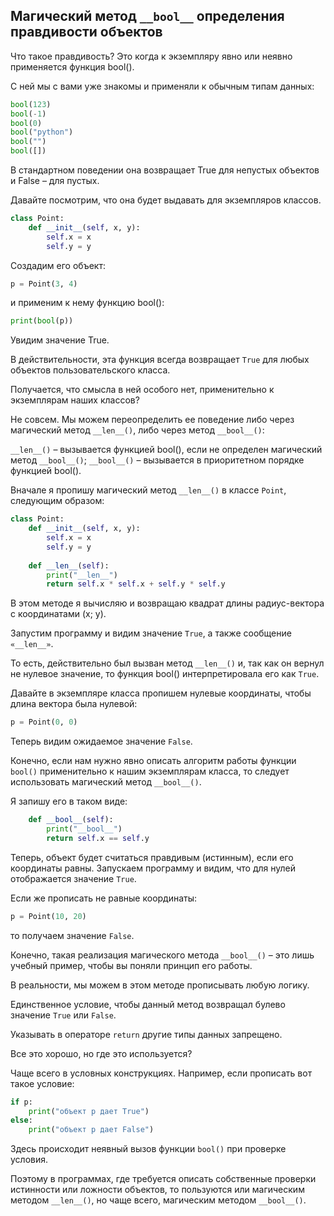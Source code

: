 ## Магический метод `__bool__` определения правдивости объектов

Что такое правдивость? 
Это когда к экземпляру явно или неявно применяется функция bool(). 

С ней мы с вами уже знакомы и применяли к обычным типам данных:

```python
bool(123)
bool(-1)
bool(0)
bool("python")
bool("")
bool([])
```
В стандартном поведении она возвращает True для непустых объектов и False – для пустых.

Давайте посмотрим, что она будет выдавать для экземпляров классов. 

```python
class Point:
    def __init__(self, x, y):
        self.x = x
        self.y = y
```
Создадим его объект:
```python
p = Point(3, 4)
```
и применим к нему функцию bool():
```python
print(bool(p))
```

Увидим значение True.

В действительности, эта функция всегда возвращает `True` для любых объектов пользовательского класса. 

Получается, что смысла в ней особого нет, применительно к экземплярам наших классов? 

Не совсем. Мы можем переопределить ее поведение либо через магический метод `__len__()`, либо через метод `__bool__()`:

`__len__()` – вызывается функцией bool(), если не определен магический метод `__bool__()`;
`__bool__()` – вызывается в приоритетном порядке функцией bool().

Вначале я пропишу магический метод `__len__()` в классе `Point`, следующим образом:

```python
class Point:
    def __init__(self, x, y):
        self.x = x
        self.y = y
 
    def __len__(self):
        print("__len__")
        return self.x * self.x + self.y * self.y
```
В этом методе я вычисляю и возвращаю квадрат длины радиус-вектора с координатами (x; y). 

Запустим программу и видим значение `True`, а также сообщение `«__len__»`. 

То есть, действительно был вызван метод `__len__()` и, так как он вернул не нулевое значение, то функция bool() интерпретировала его как `True`.

Давайте в экземпляре класса пропишем нулевые координаты, чтобы длина вектора была нулевой:

```python
p = Point(0, 0)
```
Теперь видим ожидаемое значение `False`.

Конечно, если нам нужно явно описать алгоритм работы функции `bool()` применительно к нашим экземплярам класса, то следует использовать магический метод `__bool__()`. 

Я запишу его в таком виде:

```python
    def __bool__(self):
        print("__bool__")
        return self.x == self.y
```
Теперь, объект будет считаться правдивым (истинным), если его координаты равны. Запускаем программу и видим, что для нулей отображается значение `True`. 

Если же прописать не равные координаты:

```python
p = Point(10, 20)
```
то получаем значение `False`. 

Конечно, такая реализация магического метода `__bool__()` – это лишь учебный пример, чтобы вы поняли принцип его работы. 

В реальности, мы можем в этом методе прописывать любую логику. 

Единственное условие, чтобы данный метод возвращал булево значение `True` или `False`. 

Указывать в операторе `return` другие типы данных запрещено.

Все это хорошо, но где это используется? 

Чаще всего в условных конструкциях. Например, если прописать вот такое условие:

```python
if p:
    print("объект p дает True")
else:
    print("объект p дает False")
```

Здесь происходит неявный вызов функции `bool()` при проверке условия. 

Поэтому в программах, где требуется описать собственные проверки истинности или ложности объектов, то пользуются или магическим методом `__len__()`, но чаще всего, магическим методом `__bool__()`.
